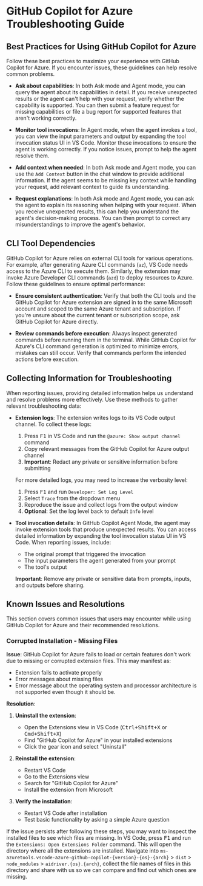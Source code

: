 # GitHub Copilot for Azure Troubleshooting Guide

## Best Practices for Using GitHub Copilot for Azure

Follow these best practices to maximize your experience with GitHub Copilot for Azure. If you encounter issues, these guidelines can help resolve common problems.

- **Ask about capabilities**: In both Ask mode and Agent mode, you can query the agent about its capabilities in detail. If you receive unexpected results or the agent can't help with your request, verify whether the capability is supported. You can then submit a feature request for missing capabilities or file a bug report for supported features that aren't working correctly.

- **Monitor tool invocations**: In Agent mode, when the agent invokes a tool, you can view the input parameters and output by expanding the tool invocation status UI in VS Code. Monitor these invocations to ensure the agent is working correctly. If you notice issues, prompt to help the agent resolve them.

- **Add context when needed**: In both Ask mode and Agent mode, you can use the `Add Context` button in the chat window to provide additional information. If the agent seems to be missing key context while handling your request, add relevant context to guide its understanding.

- **Request explanations**: In both Ask mode and Agent mode, you can ask the agent to explain its reasoning when helping with your request. When you receive unexpected results, this can help you understand the agent's decision-making process. You can then prompt to correct any misunderstandings to improve the agent's behavior.

## CLI Tool Dependencies

GitHub Copilot for Azure relies on external CLI tools for various operations. For example, after generating Azure CLI commands (`az`), VS Code needs access to the Azure CLI to execute them. Similarly, the extension may invoke Azure Developer CLI commands (`azd`) to deploy resources to Azure. Follow these guidelines to ensure optimal performance:

- **Ensure consistent authentication**: Verify that both the CLI tools and the GitHub Copilot for Azure extension are signed in to the same Microsoft account and scoped to the same Azure tenant and subscription. If you're unsure about the current tenant or subscription scope, ask GitHub Copilot for Azure directly.

- **Review commands before execution**: Always inspect generated commands before running them in the terminal. While GitHub Copilot for Azure's CLI command generation is optimized to minimize errors, mistakes can still occur. Verify that commands perform the intended actions before execution.

## Collecting Information for Troubleshooting

When reporting issues, providing detailed information helps us understand and resolve problems more effectively. Use these methods to gather relevant troubleshooting data:

- **Extension logs**: The extension writes logs to its VS Code output channel. To collect these logs:
  1. Press <kbd>F1</kbd> in VS Code and run the `@azure: Show output channel` command
  2. Copy relevant messages from the GitHub Copilot for Azure output channel
  3. **Important**: Redact any private or sensitive information before submitting
  
  For more detailed logs, you may need to increase the verbosity level:
  1. Press <kbd>F1</kbd> and run `Developer: Set Log Level`
  2. Select `Trace` from the dropdown menu
  3. Reproduce the issue and collect logs from the output window
  4. **Optional**: Set the log level back to default `Info` level

- **Tool invocation details**: In GitHub Copilot Agent Mode, the agent may invoke extension tools that produce unexpected results. You can access detailed information by expanding the tool invocation status UI in VS Code. When reporting issues, include:
  - The original prompt that triggered the invocation
  - The input parameters the agent generated from your prompt
  - The tool's output
  
  **Important**: Remove any private or sensitive data from prompts, inputs, and outputs before sharing.

## Known Issues and Resolutions

This section covers common issues that users may encounter while using GitHub Copilot for Azure and their recommended resolutions.

### Corrupted Installation - Missing Files

**Issue**: GitHub Copilot for Azure fails to load or certain features don't work due to missing or corrupted extension files. This may manifest as:
- Extension fails to activate properly
- Error messages about missing files
- Error message about the operating system and processor architecture is not supported even though it should be.

**Resolution**: 
1. **Uninstall the extension**:
   - Open the Extensions view in VS Code (<kbd>Ctrl+Shift+X</kbd> or <kbd>Cmd+Shift+X</kbd>)
   - Find "GitHub Copilot for Azure" in your installed extensions
   - Click the gear icon and select "Uninstall"

3. **Reinstall the extension**:
   - Restart VS Code
   - Go to the Extensions view
   - Search for "GitHub Copilot for Azure"
   - Install the extension from Microsoft

4. **Verify the installation**:
   - Restart VS Code after installation
   - Test basic functionality by asking a simple Azure question

If the issue persists after following these steps, you may want to inspect the installed files to see which files are missing. In VS Code, press <kbd>F1</kbd> and run the `Extensions: Open Extensions Folder` command. This will open the directory where all the extensions are installed. Navigate into `ms-azuretools.vscode-azure-github-copilot-{version}-{os}-{arch}` > `dist` > `node_modules` > `aidriver.{os}.{arch}`, collect the file names of files in this directory and share with us so we can compare and find out which ones are missing.
